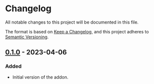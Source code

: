 # Changelog
All notable changes to this project will be documented in this file.

The format is based on [Keep a Changelog](https://keepachangelog.com/en/1.0.0/),
and this project adheres to
[Semantic Versioning](https://semver.org/spec/v2.0.0.html).

## [0.1.0][] - 2023-04-06
### Added
- Initial version of the addon.

[0.1.0]: <https://github.com/Kumodatsu/wow-autoload/releases/tag/v0.1.0>
